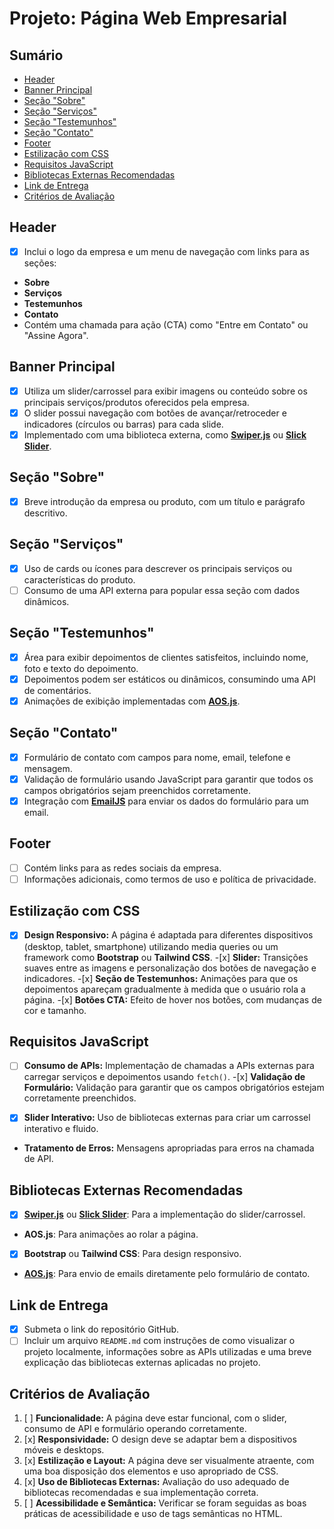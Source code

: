 # Projeto: Página Web Empresarial

## Sumário

- [Header](#header)
- [Banner Principal](#banner-principal)
- [Seção "Sobre"](#seção-sobre)
- [Seção "Serviços"](#seção-serviços)
- [Seção "Testemunhos"](#seção-testemunhos)
- [Seção "Contato"](#seção-contato)
- [Footer](#footer)
- [Estilização com CSS](#estilização-com-css)
- [Requisitos JavaScript](#requisitos-javascript)
- [Bibliotecas Externas Recomendadas](#bibliotecas-externas-recomendadas)
- [Link de Entrega](#link-de-entrega)
- [Critérios de Avaliação](#critérios-de-avaliação)

## Header

-[x] Inclui o logo da empresa e um menu de navegação com links para as seções:

- **Sobre**
- **Serviços**
- **Testemunhos**
- **Contato**
- Contém uma chamada para ação (CTA) como "Entre em Contato" ou "Assine Agora".

## Banner Principal

- [x] Utiliza um slider/carrossel para exibir imagens ou conteúdo sobre os principais serviços/produtos oferecidos pela empresa.
- [x] O slider possui navegação com botões de avançar/retroceder e indicadores (círculos ou barras) para cada slide.
- [x] Implementado com uma biblioteca externa, como [**Swiper.js**](https://swiperjs.com/) ou [**Slick Slider**](https://kenwheeler.github.io/slick/).

## Seção "Sobre"

- [x] Breve introdução da empresa ou produto, com um título e parágrafo descritivo.

## Seção "Serviços"

- [x] Uso de cards ou ícones para descrever os principais serviços ou características do produto.
- [ ] Consumo de uma API externa para popular essa seção com dados dinâmicos.

## Seção "Testemunhos"

- [x] Área para exibir depoimentos de clientes satisfeitos, incluindo nome, foto e texto do depoimento.
- [x] Depoimentos podem ser estáticos ou dinâmicos, consumindo uma API de comentários.
- [x] Animações de exibição implementadas com [**AOS.js**](https://michalsnik.github.io/aos/).

## Seção "Contato"

- [x] Formulário de contato com campos para nome, email, telefone e mensagem.
- [x] Validação de formulário usando JavaScript para garantir que todos os campos obrigatórios sejam preenchidos corretamente.
- [x] Integração com [**EmailJS**](https://www.emailjs.com/) para enviar os dados do formulário para um email.

## Footer

- [ ] Contém links para as redes sociais da empresa.
- [ ] Informações adicionais, como termos de uso e política de privacidade.

## Estilização com CSS

-[x] **Design Responsivo:** A página é adaptada para diferentes dispositivos (desktop, tablet, smartphone) utilizando media queries ou um framework como **Bootstrap** ou **Tailwind CSS**. -[x] **Slider:** Transições suaves entre as imagens e personalização dos botões de navegação e indicadores. -[x] **Seção de Testemunhos:** Animações para que os depoimentos apareçam gradualmente à medida que o usuário rola a página. -[x] **Botões CTA:** Efeito de hover nos botões, com mudanças de cor e tamanho.

## Requisitos JavaScript

-[ ] **Consumo de APIs:** Implementação de chamadas a APIs externas para carregar serviços e depoimentos usando `fetch()`. -[x] **Validação de Formulário:** Validação para garantir que os campos obrigatórios estejam corretamente preenchidos.

- [x] **Slider Interativo:** Uso de bibliotecas externas para criar um carrossel interativo e fluido.
- **Tratamento de Erros:** Mensagens apropriadas para erros na chamada de API.

## Bibliotecas Externas Recomendadas

- [x] [**Swiper.js**](https://swiperjs.com/) ou [**Slick Slider**](https://kenwheeler.github.io/slick/): Para a implementação do slider/carrossel.
- **AOS.js**: Para animações ao rolar a página.
- [x] **Bootstrap** ou **Tailwind CSS**: Para design responsivo.
- [**AOS.js**](https://michalsnik.github.io/aos/): Para envio de emails diretamente pelo formulário de contato.

## Link de Entrega

- [x] Submeta o link do repositório GitHub.
- [ ] Incluir um arquivo `README.md` com instruções de como visualizar o projeto localmente, informações sobre as APIs utilizadas e uma breve explicação das bibliotecas externas aplicadas no projeto.

## Critérios de Avaliação

1. [ ] **Funcionalidade:** A página deve estar funcional, com o slider, consumo de API e formulário operando corretamente.
2. [x] **Responsividade:** O design deve se adaptar bem a dispositivos móveis e desktops.
3. [x] **Estilização e Layout:** A página deve ser visualmente atraente, com uma boa disposição dos elementos e uso apropriado de CSS.
4. [x] **Uso de Bibliotecas Externas:** Avaliação do uso adequado de bibliotecas recomendadas e sua implementação correta.
5. [ ] **Acessibilidade e Semântica:** Verificar se foram seguidas as boas práticas de acessibilidade e uso de tags semânticas no HTML.

